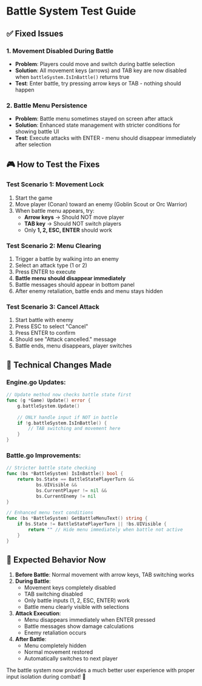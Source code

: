# Battle System Test Guide

## ✅ **Fixed Issues**

### 1. **Movement Disabled During Battle**
- **Problem**: Players could move and switch during battle selection
- **Solution**: All movement keys (arrows) and TAB key are now disabled when `battleSystem.IsInBattle()` returns true
- **Test**: Enter battle, try pressing arrow keys or TAB - nothing should happen

### 2. **Battle Menu Persistence** 
- **Problem**: Battle menu sometimes stayed on screen after attack
- **Solution**: Enhanced state management with stricter conditions for showing battle UI
- **Test**: Execute attacks with ENTER - menu should disappear immediately after selection

## 🎮 **How to Test the Fixes**

### **Test Scenario 1: Movement Lock**
1. Start the game
2. Move player (Conan) toward an enemy (Goblin Scout or Orc Warrior)  
3. When battle menu appears, try:
   - **Arrow keys** → Should NOT move player
   - **TAB key** → Should NOT switch players
   - Only **1, 2, ESC, ENTER** should work

### **Test Scenario 2: Menu Clearing**
1. Trigger a battle by walking into an enemy
2. Select an attack type (1 or 2)
3. Press ENTER to execute
4. **Battle menu should disappear immediately**
5. Battle messages should appear in bottom panel
6. After enemy retaliation, battle ends and menu stays hidden

### **Test Scenario 3: Cancel Attack**
1. Start battle with enemy
2. Press ESC to select "Cancel" 
3. Press ENTER to confirm
4. Should see "Attack cancelled." message
5. Battle ends, menu disappears, player switches

## 🔧 **Technical Changes Made**

### **Engine.go Updates:**
```go
// Update method now checks battle state first
func (g *Game) Update() error {
    g.battleSystem.Update()
    
    // ONLY handle input if NOT in battle  
    if !g.battleSystem.IsInBattle() {
        // TAB switching and movement here
    }
}
```

### **Battle.go Improvements:**
```go
// Stricter battle state checking
func (bs *BattleSystem) IsInBattle() bool {
    return bs.State == BattleStatePlayerTurn && 
           bs.UIVisible && 
           bs.CurrentPlayer != nil && 
           bs.CurrentEnemy != nil
}

// Enhanced menu text conditions
func (bs *BattleSystem) GetBattleMenuText() string {
    if bs.State != BattleStatePlayerTurn || !bs.UIVisible {
        return "" // Hide menu immediately when battle not active
    }
}
```

## 🚀 **Expected Behavior Now**

1. **Before Battle**: Normal movement with arrow keys, TAB switching works
2. **During Battle**: 
   - Movement keys completely disabled
   - TAB switching disabled
   - Only battle inputs (1, 2, ESC, ENTER) work
   - Battle menu clearly visible with selections
3. **Attack Execution**: 
   - Menu disappears immediately when ENTER pressed
   - Battle messages show damage calculations
   - Enemy retaliation occurs
4. **After Battle**: 
   - Menu completely hidden
   - Normal movement restored
   - Automatically switches to next player

The battle system now provides a much better user experience with proper input isolation during combat! 🎉